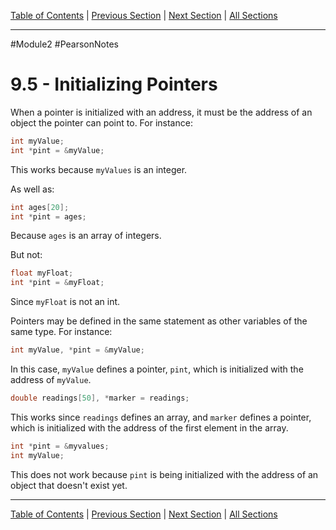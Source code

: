 [Table of Contents](/README.md) | [Previous Section](9.4%20-%20Pointer%20Arithmetic.md) | [Next Section](9.6%20-%20Comparing%20Pointers.md) | [All Sections](/Module%202/Pearson%20Notes/) <br />
***
#Module2 #PearsonNotes 
# 9.5 - Initializing Pointers
When a pointer is initialized with an address, it must be the address of an object the pointer can point to. For instance:
```c++
int myValue;
int *pint = &myValue;
```
This works because `myValues` is an integer.

As well as:
```c++
int ages[20];
int *pint = ages;
```
Because `ages` is an array of integers.

But not:
```c++
float myFloat;
int *pint = &myFloat;
```
Since `myFloat` is not an int.

Pointers may be defined in the same statement as other variables of the same type. For instance:
```c++
int myValue, *pint = &myValue;
```
In this case, `myValue` defines a pointer, `pint`, which is initialized with the address of `myValue`.

```c++
double readings[50], *marker = readings;
```
This works since `readings` defines an array, and `marker` defines a pointer, which is initialized with the address of the first element in the array.

```c++
int *pint = &myvalues;
int myValue;
```
This does not work because `pint` is being initialized with the address of an object that doesn't exist yet.
***
[Table of Contents](/README.md) | [Previous Section](9.4%20-%20Pointer%20Arithmetic.md) | [Next Section](9.6%20-%20Comparing%20Pointers.md) | [All Sections](/Module%202/Pearson%20Notes/) 